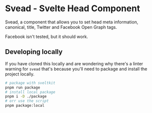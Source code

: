 # Svead - Svelte Head Component

Svead, a component that allows you to set head meta information,
canonical, title, Twitter and Facebook Open Graph tags.

Facebook isn't tested, but it should work.

## Developing locally

If you have cloned this locally and are wondering why there's a linter
warning for `svead` that's because you'll need to package and install
the project locally.

```bash
# package with sveltkit
pnpm run package
# install local package
pnpm i -D ./package
# orr use the script
pnpm package:local
```
